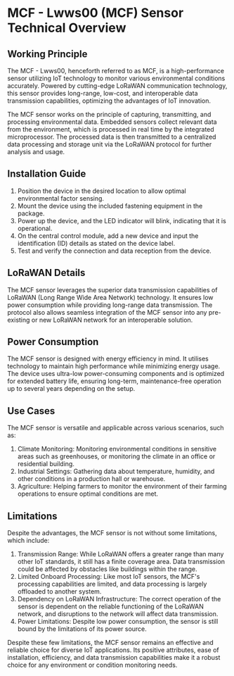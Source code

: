 # MCF - Lwws00 (MCF) Sensor Technical Overview

## Working Principle

The MCF - Lwws00, henceforth referred to as MCF, is a high-performance sensor utilizing IoT technology to monitor various environmental conditions accurately. Powered by cutting-edge LoRaWAN communication technology, this sensor provides long-range, low-cost, and interoperable data transmission capabilities, optimizing the advantages of IoT innovation. 

The MCF sensor works on the principle of capturing, transmitting, and processing environmental data. Embedded sensors collect relevant data from the environment, which is processed in real time by the integrated microprocessor. The processed data is then transmitted to a centralized data processing and storage unit via the LoRaWAN protocol for further analysis and usage.

## Installation Guide

1. Position the device in the desired location to allow optimal environmental factor sensing.
2. Mount the device using the included fastening equipment in the package.
3. Power up the device, and the LED indicator will blink, indicating that it is operational.
4. On the central control module, add a new device and input the identification (ID) details as stated on the device label.
5. Test and verify the connection and data reception from the device.

## LoRaWAN Details

The MCF sensor leverages the superior data transmission capabilities of LoRaWAN (Long Range Wide Area Network) technology. It ensures low power consumption while providing long-range data transmission. The protocol also allows seamless integration of the MCF sensor into any pre-existing or new LoRaWAN network for an interoperable solution. 

## Power Consumption

The MCF sensor is designed with energy efficiency in mind. It utilises technology to maintain high performance while minimizing energy usage. The device uses ultra-low power-consuming components and is optimized for extended battery life, ensuring long-term, maintenance-free operation up to several years depending on the setup.

## Use Cases

The MCF sensor is versatile and applicable across various scenarios, such as:

1. Climate Monitoring: Monitoring environmental conditions in sensitive areas such as greenhouses, or monitoring the climate in an office or residential building.
2. Industrial Settings: Gathering data about temperature, humidity, and other conditions in a production hall or warehouse.
3. Agriculture: Helping farmers to monitor the environment of their farming operations to ensure optimal conditions are met.

## Limitations

Despite the advantages, the MCF sensor is not without some limitations, which include:

1. Transmission Range: While LoRaWAN offers a greater range than many other IoT standards, it still has a finite coverage area. Data transmission could be affected by obstacles like buildings within the range.
2. Limited Onboard Processing: Like most IoT sensors, the MCF's processing capabilities are limited, and data processing is largely offloaded to another system.
3. Dependency on LoRaWAN Infrastructure: The correct operation of the sensor is dependent on the reliable functioning of the LoRaWAN network, and disruptions to the network will affect data transmission.
4. Power Limitations: Despite low power consumption, the sensor is still bound by the limitations of its power source.

Despite these few limitations, the MCF sensor remains an effective and reliable choice for diverse IoT applications. Its positive attributes, ease of installation, efficiency, and data transmission capabilities make it a robust choice for any environment or condition monitoring needs.